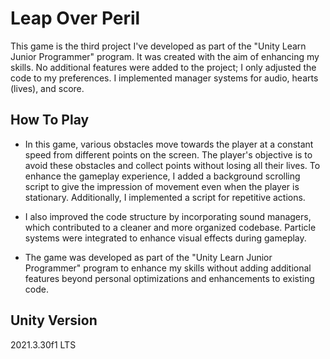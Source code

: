 # **Leap Over Peril**
This game is the third project I've developed as part of the "Unity Learn Junior Programmer" program. It was created with the aim of enhancing my skills. No additional features were added to the project; I only adjusted the code to my preferences. I implemented manager systems for audio, hearts (lives), and score.

## **How To Play**
* In this game, various obstacles move towards the player at a constant speed from different points on the screen. The player's objective is to avoid these obstacles and collect points without losing all their lives. To enhance the gameplay experience, I added a background scrolling script to give the impression of movement even when the player is stationary. Additionally, I implemented a script for repetitive actions.

* I also improved the code structure by incorporating sound managers, which contributed to a cleaner and more organized codebase. Particle systems were integrated to enhance visual effects during gameplay.

* The game was developed as part of the "Unity Learn Junior Programmer" program to enhance my skills without adding additional features beyond personal optimizations and enhancements to existing code.

## **Unity Version**
2021.3.30f1 LTS
